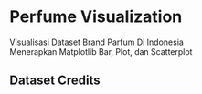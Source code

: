 # Perfume Visualization
Visualisasi Dataset Brand Parfum Di Indonesia
<br>
Menerapkan Matplotlib Bar, Plot, dan Scatterplot

## Dataset Credits
